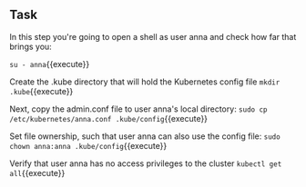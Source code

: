 ## Task
In this step you're going to open a shell as user anna and check how far that brings you:

`su - anna`{{execute}}

Create the .kube directory that will hold the Kubernetes config file
`mkdir .kube`{{execute}}

Next, copy the admin.conf file to user anna's local directory:
`sudo cp /etc/kubernetes/anna.conf .kube/config`{{execute}}

Set file ownership, such that user anna can also use the config file:
`sudo chown anna:anna .kube/config`{{execute}}

Verify that user anna has no access privileges to the cluster
`kubectl get all`{{execute}}

